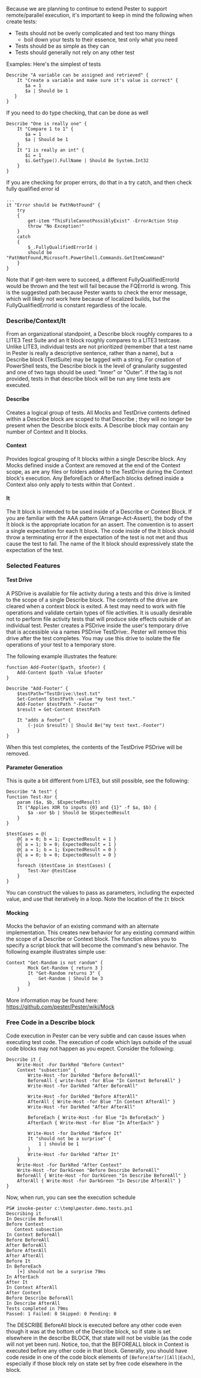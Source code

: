 Because we are planning to continue to extend Pester to support remote/parallel execution, it's important to keep in mind the following when create tests:
* Tests should not be overly complicated and test too many things
	* boil down your tests to their essence, test only what you need
* Tests should be as simple as they can
* Tests should generally not rely on any other test

	
Examples:
Here's the simplest of tests

```
Describe "A variable can be assigned and retrieved" {
    It "Create a variable and make sure it's value is correct" {
       $a = 1
       $a | Should be 1
   }
} 
```

If you need to do type checking, that can be done as well

```
Describe "One is really one" {
    It "Compare 1 to 1" {
       $a = 1
       $a | Should be 1
    }
    It "1 is really an int" {
       $i = 1
       $i.GetType().FullName | Should Be System.Int32
    }
} 
```
If you are checking for proper errors, do that in a try catch, and then check fully qualified error id
```
...
it "Error should be PathNotFound" {
    try
    {
        get-item "ThisFileCannotPossiblyExist" -ErrorAction Stop
        throw "No Exception!"
    }
    catch
    {
        $_.FullyQualifiedErrorId | 
        should be "PathNotFound,Microsoft.PowerShell.Commands.GetItemCommand"
    }
}
```

Note that if get-item were to succeed, a different FullyQualifiedErrorId would be thrown and the test will fail because the FQErrorId is wrong. This is the suggested path because Pester wants to check the error message, which will likely not work here because of localized builds, but the FullyQualifiedErrorId is constant regardless of the locale.

### Describe/Context/It

From an organizational standpoint, a Describe block roughly compares to a LITE3 Test Suite and an It block roughly compares to a LITE3 testcase. Unlike LITE3, individual tests are not prioritized (remember that a test name in Pester is really a descriptive sentence, rather than a name), but a Describe block (TestSuite) may be tagged with a string. 
For creation of PowerShell tests, the Describe block is the level of granularity suggested and one of two tags should be used: "Inner" or "Outer". If the tag is not provided, tests in that describe block will be run any time tests are executed.

#### Describe
Creates a logical group of tests. All Mocks and TestDrive contents defined within a  Describe  block are scoped to that  Describe ; they will no longer be present when the  Describe  block exits. A  Describe  block may contain any number of  Context  and  It  blocks.

#### Context
Provides logical grouping of It blocks within a single Describe block. Any Mocks defined inside a Context are removed at the end of the Context scope, as are any files or folders added to the TestDrive during the Context block's execution. Any BeforeEach or AfterEach blocks defined inside a Context also only apply to tests within that Context .

#### It
The  It  block is intended to be used inside of a  Describe  or  Context  Block. If you are familiar with the AAA pattern (Arrange-Act-Assert), the body of the  It  block is the appropriate location for an assert. The convention is to assert a single expectation for each  It  block. The code inside of the  It  block should throw a terminating error if the expectation of the test is not met and thus cause the test to fail. The name of the  It  block should expressively state the expectation of the test.

### Selected Features

#### Test Drive
A PSDrive is available for file activity during a tests and this drive is limited to the scope of a single Describe block. The contents of the drive are cleared when a context block is exited.
A test may need to work with file operations and validate certain types of file activities. It is usually desirable not to perform file activity tests that will produce side effects outside of an individual test. Pester creates a PSDrive inside the user's temporary drive that is accessible via a names PSDrive TestDrive:. Pester will remove this drive after the test completes. You may use this drive to isolate the file operations of your test to a temporary store.

The following example illustrates the feature:

```
function Add-Footer($path, $footer) {
    Add-Content $path -Value $footer
}

Describe "Add-Footer" {
    $testPath="TestDrive:\test.txt"
    Set-Content $testPath -value "my test text."
    Add-Footer $testPath "-Footer"
    $result = Get-Content $testPath

    It "adds a footer" {
        (-join $result) | Should Be("my test text.-Footer")
    }
}
```

When this test completes, the contents of the TestDrive PSDrive will be removed.

#### Parameter Generation
This is quite a bit different from LITE3, but still possible, see the following:

```
Describe "A test" {
function Test-Xor {
    param ($a, $b, $ExpectedResult)
	It ("Applies XOR to inputs {0} and {1}" -f $a, $b) {
		$a -xor $b | Should be $ExpectedResult
	}
}

$testCases = @(
    @{ a = 0; b = 1; ExpectedResult = 1 }
    @{ a = 1; b = 0; ExpectedResult = 1 }
    @{ a = 1; b = 1; ExpectedResult = 0 }
    @{ a = 0; b = 0; ExpectedResult = 0 }
    )
    foreach ($testCase in $testCases) {
        Test-Xor @testCase
    }
}
```

You can construct the values to pass as parameters, including the expected value, and use that iteratively in a loop. Note the location of the `It` block

#### Mocking
Mocks the behavior of an existing command with an alternate implementation. This creates new behavior for any existing command within the scope of a Describe or Context block. The function allows you to specify a script block that will become the command's new behavior.
The following example illustrates simple use:
```
Context "Get-Random is not random" {
        Mock Get-Random { return 3 }
        It "Get-Random returns 3" {
            Get-Random | Should be 3
        }
    }
```
More information may be found here: https://github.com/pester/Pester/wiki/Mock
### Free Code in a Describe block
Code execution in Pester can be very subtle and can cause issues when executing test code. The execution of code which lays outside of the usual code blocks may not happen as you expect. Consider the following:
```
Describe it {
    Write-Host -For DarkRed "Before Context"
    Context "subsection" {
        Write-Host -for DarkRed "Before BeforeAll"
        BeforeAll { write-host -for Blue "In Context BeforeAll" }
        Write-Host -for DarkRed "After BeforeAll"
 
        Write-Host -for DarkRed "Before AfterAll"
        AfterAll { Write-Host -for Blue "In Context AfterAll" }
        Write-Host -for DarkRed "After AfterAll"
 
        BeforeEach { Write-Host -for Blue "In BeforeEach" }
        AfterEach { Write-Host -for Blue "In AfterEach" }
 
        Write-Host -for DarkRed "Before It"
        It "should not be a surprise" {
            1 | should be 1
        }
        Write-Host -for DarkRed "After It"
    }
    Write-Host -for DarkRed "After Context"
    Write-Host -for DarkGreen "Before Describe BeforeAll" 
    BeforeAll { Write-Host -for DarkGreen "In Describe BeforeAll" }
    AfterAll { Write-Host -for DarkGreen "In Describe AfterAll" }
} 
```

Now, when run, you can see the execution schedule

```
PS# invoke-pester c:\temp\pester.demo.tests.ps1
Describing it
In Describe BeforeAll
Before Context
   Context subsection
In Context BeforeAll
Before BeforeAll
After BeforeAll
Before AfterAll
After AfterAll
Before It
In BeforeEach
    [+] should not be a surprise 79ms
In AfterEach
After It
In Context AfterAll
After Context
Before Describe BeforeAll
In Describe AfterAll
Tests completed in 79ms
Passed: 1 Failed: 0 Skipped: 0 Pending: 0 
```

The DESCRIBE BeforeAll block is executed before any other code even though it was at the bottom of the Describe block, so if state is set elsewhere in the describe BLOCK, that state will not be visible (as the code will not yet been run). Notice, too, that the BEFOREALL block in Context is executed before any other code in that block.
Generally, you should have code reside in one of the code block elements of `[Before|After][All|Each]`, especially if those block rely on state set by free code elsewhere in the block.


